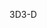 <span data-ttu-id="a2bf5-101">3D</span><span class="sxs-lookup"><span data-stu-id="a2bf5-101">3-D</span></span>